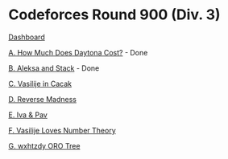 # Codeforces Round 900 (Div. 3)

[Dashboard](https://codeforces.com/contest/1878)

[A. How Much Does Daytona Cost?](https://codeforces.com/contest/1878/problem/A) - Done

[B. Aleksa and Stack](https://codeforces.com/contest/1878/problem/B) - Done

[C. Vasilije in Cacak](https://codeforces.com/contest/1878/problem/C)

[D. Reverse Madness](https://codeforces.com/contest/1878/problem/D)

[E. Iva & Pav](https://codeforces.com/contest/1878/problem/E)

[F. Vasilije Loves Number Theory](https://codeforces.com/contest/1878/problem/F)

[G. wxhtzdy ORO Tree](https://codeforces.com/contest/1878/problem/G)
